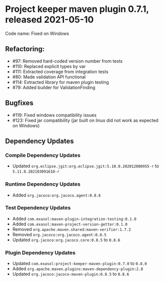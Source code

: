 # Project keeper maven plugin 0.7.1, released 2021-05-10

Code name: Fixed on Windows

## Refactoring:

* #97: Removed hard-coded version number from tests
* #110: Replaced explicit types by var
* #111: Extracted coverage from integration tests
* #80: Made validation API functional
* #114: Extracted library for maven plugin testing
* #79: Added builder for ValidationFinding

## Bugfixes

* #119: Fixed windows compatibility issues
* #123: Fixed jar compatibility (jar built on linux did not work as expected on Windows)

## Dependency Updates

### Compile Dependency Updates

* Updated `org.eclipse.jgit:org.eclipse.jgit:5.10.0.202012080955-r` to `5.11.0.202103091610-r`

### Runtime Dependency Updates

* Added `org.jacoco:org.jacoco.agent:0.8.6`

### Test Dependency Updates

* Added `com.exasol:maven-plugin-integration-testing:0.1.0`
* Added `com.exasol:maven-project-version-getter:0.1.0`
* Removed `org.apache.maven.shared:maven-verifier:1.7.2`
* Removed `org.jacoco:org.jacoco.agent:0.8.5`
* Updated `org.jacoco:org.jacoco.core:0.8.5` to `0.8.6`

### Plugin Dependency Updates

* Updated `com.exasol:project-keeper-maven-plugin:0.7.0` to `0.8.0`
* Added `org.apache.maven.plugins:maven-dependency-plugin:2.8`
* Updated `org.jacoco:jacoco-maven-plugin:0.8.5` to `0.8.6`
